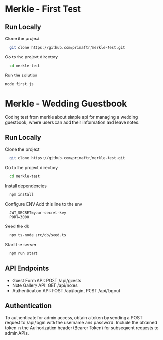 # Merkle - First Test

## Run Locally
Clone the project

```bash
  git clone https://github.com/primaftr/merkle-test.git
```

Go to the project directory

```bash
  cd merkle-test
```

Run the solution
```bash
node first.js
```

# Merkle - Wedding Guestbook

Coding test from merkle about simple api for managing a wedding guestbook, where users can add their information and leave notes.

## Run Locally

Clone the project

```bash
  git clone https://github.com/primaftr/merkle-test.git
```

Go to the project directory

```bash
  cd merkle-test
```

Install dependencies

```bash
  npm install
```

Configure ENV
Add this line to the env
```
  JWT_SECRET=your-secret-key
  PORT=3000
```

Seed the db

```bash
  npx ts-node src/db/seed.ts
```


Start the server

```bash
  npm run start
```


## API Endpoints


- Guest Form API: POST /api/guests
- Note Gallery API: GET /api/notes
- Authentication API: POST /api/login, POST /api/logout


## Authentication

To authenticate for admin access, obtain a token by sending a POST request to /api/login with the username and password. Include the obtained token in the Authorization header (Bearer Token) for subsequent requests to admin APIs.
